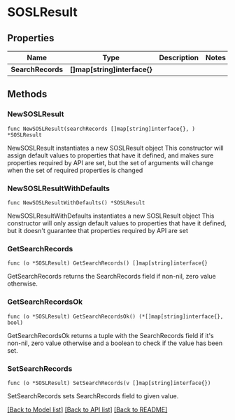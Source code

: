 # SOSLResult

## Properties

Name | Type | Description | Notes
------------ | ------------- | ------------- | -------------
**SearchRecords** | **[]map[string]interface{}** |  | 

## Methods

### NewSOSLResult

`func NewSOSLResult(searchRecords []map[string]interface{}, ) *SOSLResult`

NewSOSLResult instantiates a new SOSLResult object
This constructor will assign default values to properties that have it defined,
and makes sure properties required by API are set, but the set of arguments
will change when the set of required properties is changed

### NewSOSLResultWithDefaults

`func NewSOSLResultWithDefaults() *SOSLResult`

NewSOSLResultWithDefaults instantiates a new SOSLResult object
This constructor will only assign default values to properties that have it defined,
but it doesn't guarantee that properties required by API are set

### GetSearchRecords

`func (o *SOSLResult) GetSearchRecords() []map[string]interface{}`

GetSearchRecords returns the SearchRecords field if non-nil, zero value otherwise.

### GetSearchRecordsOk

`func (o *SOSLResult) GetSearchRecordsOk() (*[]map[string]interface{}, bool)`

GetSearchRecordsOk returns a tuple with the SearchRecords field if it's non-nil, zero value otherwise
and a boolean to check if the value has been set.

### SetSearchRecords

`func (o *SOSLResult) SetSearchRecords(v []map[string]interface{})`

SetSearchRecords sets SearchRecords field to given value.



[[Back to Model list]](../README.md#documentation-for-models) [[Back to API list]](../README.md#documentation-for-api-endpoints) [[Back to README]](../README.md)



